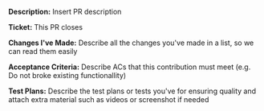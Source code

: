 **Description:**
Insert PR description

**Ticket:**
This PR closes <issue-url>

**Changes I've Made:**
Describe all the changes you've made in a list, so we can read them easily

**Acceptance Criteria:**
Describe ACs that this contribution must meet (e.g. Do not broke existing functionallity)

**Test Plans:**
Describe the test plans or tests you've for ensuring quality and attach extra material such as videos or screenshot if needed
